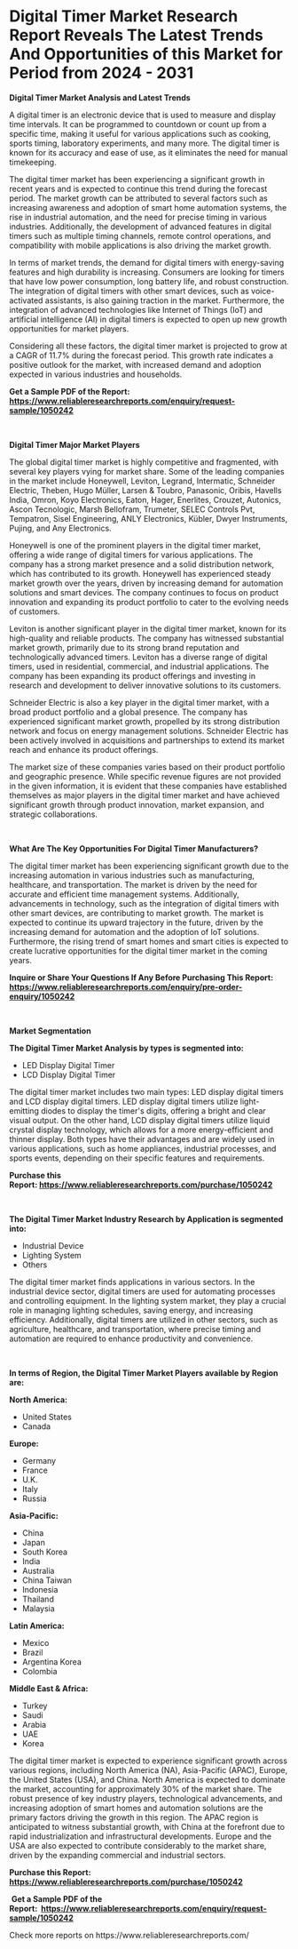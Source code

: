 <p><h1>Digital Timer Market Research Report Reveals The Latest Trends And Opportunities of this Market for Period from 2024 - 2031</h1></p><p><strong>Digital Timer Market Analysis and Latest Trends</strong></p>
<p><p>A digital timer is an electronic device that is used to measure and display time intervals. It can be programmed to countdown or count up from a specific time, making it useful for various applications such as cooking, sports timing, laboratory experiments, and many more. The digital timer is known for its accuracy and ease of use, as it eliminates the need for manual timekeeping.</p><p>The digital timer market has been experiencing a significant growth in recent years and is expected to continue this trend during the forecast period. The market growth can be attributed to several factors such as increasing awareness and adoption of smart home automation systems, the rise in industrial automation, and the need for precise timing in various industries. Additionally, the development of advanced features in digital timers such as multiple timing channels, remote control operations, and compatibility with mobile applications is also driving the market growth.</p><p>In terms of market trends, the demand for digital timers with energy-saving features and high durability is increasing. Consumers are looking for timers that have low power consumption, long battery life, and robust construction. The integration of digital timers with other smart devices, such as voice-activated assistants, is also gaining traction in the market. Furthermore, the integration of advanced technologies like Internet of Things (IoT) and artificial intelligence (AI) in digital timers is expected to open up new growth opportunities for market players.</p><p>Considering all these factors, the digital timer market is projected to grow at a CAGR of 11.7% during the forecast period. This growth rate indicates a positive outlook for the market, with increased demand and adoption expected in various industries and households.</p></p>
<p><strong>Get a Sample PDF of the Report:&nbsp; <a href="https://www.reliableresearchreports.com/enquiry/request-sample/1050242">https://www.reliableresearchreports.com/enquiry/request-sample/1050242</a></strong></p>
<p>&nbsp;</p>
<p><strong>Digital Timer Major Market Players</strong></p>
<p><p>The global digital timer market is highly competitive and fragmented, with several key players vying for market share. Some of the leading companies in the market include Honeywell, Leviton, Legrand, Intermatic, Schneider Electric, Theben, Hugo Müller, Larsen & Toubro, Panasonic, Oribis, Havells India, Omron, Koyo Electronics, Eaton, Hager, Enerlites, Crouzet, Autonics, Ascon Tecnologic, Marsh Bellofram, Trumeter, SELEC Controls Pvt, Tempatron, Sisel Engineering, ANLY Electronics, Kübler, Dwyer Instruments, Pujing, and Any Electronics.</p><p>Honeywell is one of the prominent players in the digital timer market, offering a wide range of digital timers for various applications. The company has a strong market presence and a solid distribution network, which has contributed to its growth. Honeywell has experienced steady market growth over the years, driven by increasing demand for automation solutions and smart devices. The company continues to focus on product innovation and expanding its product portfolio to cater to the evolving needs of customers.</p><p>Leviton is another significant player in the digital timer market, known for its high-quality and reliable products. The company has witnessed substantial market growth, primarily due to its strong brand reputation and technologically advanced timers. Leviton has a diverse range of digital timers, used in residential, commercial, and industrial applications. The company has been expanding its product offerings and investing in research and development to deliver innovative solutions to its customers.</p><p>Schneider Electric is also a key player in the digital timer market, with a broad product portfolio and a global presence. The company has experienced significant market growth, propelled by its strong distribution network and focus on energy management solutions. Schneider Electric has been actively involved in acquisitions and partnerships to extend its market reach and enhance its product offerings.</p><p>The market size of these companies varies based on their product portfolio and geographic presence. While specific revenue figures are not provided in the given information, it is evident that these companies have established themselves as major players in the digital timer market and have achieved significant growth through product innovation, market expansion, and strategic collaborations.</p></p>
<p>&nbsp;</p>
<p><strong>What Are The Key Opportunities For Digital Timer Manufacturers?</strong></p>
<p><p>The digital timer market has been experiencing significant growth due to the increasing automation in various industries such as manufacturing, healthcare, and transportation. The market is driven by the need for accurate and efficient time management systems. Additionally, advancements in technology, such as the integration of digital timers with other smart devices, are contributing to market growth. The market is expected to continue its upward trajectory in the future, driven by the increasing demand for automation and the adoption of IoT solutions. Furthermore, the rising trend of smart homes and smart cities is expected to create lucrative opportunities for the digital timer market in the coming years.</p></p>
<p><strong>Inquire or Share Your Questions If Any Before Purchasing This Report: <a href="https://www.reliableresearchreports.com/enquiry/pre-order-enquiry/1050242">https://www.reliableresearchreports.com/enquiry/pre-order-enquiry/1050242</a></strong></p>
<p>&nbsp;</p>
<p><strong>Market Segmentation</strong></p>
<p><strong>The Digital Timer Market Analysis by types is segmented into:</strong></p>
<p><ul><li>LED Display Digital Timer</li><li>LCD Display Digital Timer</li></ul></p>
<p><p>The digital timer market includes two main types: LED display digital timers and LCD display digital timers. LED display digital timers utilize light-emitting diodes to display the timer's digits, offering a bright and clear visual output. On the other hand, LCD display digital timers utilize liquid crystal display technology, which allows for a more energy-efficient and thinner display. Both types have their advantages and are widely used in various applications, such as home appliances, industrial processes, and sports events, depending on their specific features and requirements.</p></p>
<p><strong>Purchase this Report:&nbsp;<a href="https://www.reliableresearchreports.com/purchase/1050242">https://www.reliableresearchreports.com/purchase/1050242</a></strong></p>
<p>&nbsp;</p>
<p><strong>The Digital Timer Market Industry Research by Application is segmented into:</strong></p>
<p><ul><li>Industrial Device</li><li>Lighting System</li><li>Others</li></ul></p>
<p><p>The digital timer market finds applications in various sectors. In the industrial device sector, digital timers are used for automating processes and controlling equipment. In the lighting system market, they play a crucial role in managing lighting schedules, saving energy, and increasing efficiency. Additionally, digital timers are utilized in other sectors, such as agriculture, healthcare, and transportation, where precise timing and automation are required to enhance productivity and convenience.</p></p>
<p>&nbsp;</p>
<p><strong>In terms of Region, the Digital Timer Market Players available by Region are:</strong></p>
<p>
    <p> <strong> North America: </strong>
        <ul>
            <li>United States</li>
            <li>Canada</li>
        </ul>
        </p> 
    <p> <strong> Europe: </strong>
        <ul>
            <li>Germany</li>
            <li>France</li>
            <li>U.K.</li>
            <li>Italy</li>
            <li>Russia</li>
        </ul>
        </p> 
    <p> <strong> Asia-Pacific: </strong>
        <ul>
            <li>China</li>
            <li>Japan</li>
            <li>South Korea</li>
            <li>India</li>
            <li>Australia</li>
            <li>China Taiwan</li>
            <li>Indonesia</li>
            <li>Thailand</li>
            <li>Malaysia</li>
        </ul>
        </p> 
    <p> <strong> Latin America: </strong>
        <ul>
            <li>Mexico</li>
            <li>Brazil</li>
            <li>Argentina Korea</li>
            <li>Colombia</li>
        </ul>
        </p> 
    <p> <strong> Middle East & Africa: </strong>
        <ul>
            <li>Turkey</li>
            <li>Saudi</li>
            <li>Arabia</li>
            <li>UAE</li>
            <li>Korea</li>
        </ul>
    </p>
    </p>
<p><p>The digital timer market is expected to experience significant growth across various regions, including North America (NA), Asia-Pacific (APAC), Europe, the United States (USA), and China. North America is expected to dominate the market, accounting for approximately 30% of the market share. The robust presence of key industry players, technological advancements, and increasing adoption of smart homes and automation solutions are the primary factors driving the growth in this region. The APAC region is anticipated to witness substantial growth, with China at the forefront due to rapid industrialization and infrastructural developments. Europe and the USA are also expected to contribute considerably to the market share, driven by the expanding commercial and industrial sectors.</p></p>
<p><strong>Purchase this Report: <a href="https://www.reliableresearchreports.com/purchase/1050242">https://www.reliableresearchreports.com/purchase/1050242</a></strong></p>
<p>&nbsp;<strong>Get a Sample PDF of the Report:&nbsp;&nbsp;<a href="https://www.reliableresearchreports.com/enquiry/request-sample/1050242">https://www.reliableresearchreports.com/enquiry/request-sample/1050242</a></strong></p>
<p><strong></strong></p>
<p>Check more reports on https://www.reliableresearchreports.com/</p>